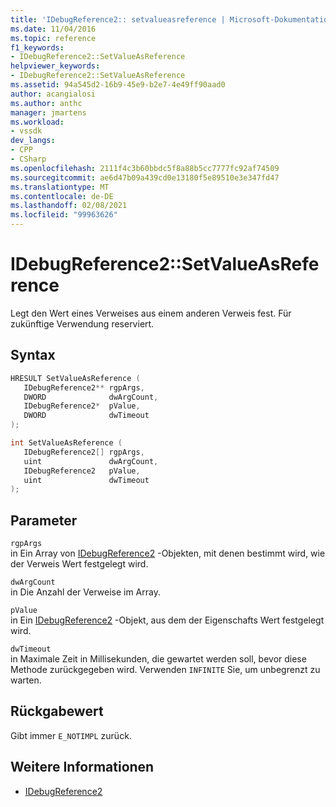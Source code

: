 ```yaml
---
title: 'IDebugReference2:: setvalueasreference | Microsoft-Dokumentation'
ms.date: 11/04/2016
ms.topic: reference
f1_keywords:
- IDebugReference2::SetValueAsReference
helpviewer_keywords:
- IDebugReference2::SetValueAsReference
ms.assetid: 94a545d2-16b9-45e9-b2e7-4e49ff90aad0
author: acangialosi
ms.author: anthc
manager: jmartens
ms.workload:
- vssdk
dev_langs:
- CPP
- CSharp
ms.openlocfilehash: 2111f4c3b60bbdc5f8a88b5cc7777fc92af74509
ms.sourcegitcommit: ae6d47b09a439cd0e13180f5e89510e3e347fd47
ms.translationtype: MT
ms.contentlocale: de-DE
ms.lasthandoff: 02/08/2021
ms.locfileid: "99963626"
---
```

# <a name="idebugreference2setvalueasreference"></a>IDebugReference2::SetValueAsReference
Legt den Wert eines Verweises aus einem anderen Verweis fest. Für zukünftige Verwendung reserviert.

## <a name="syntax"></a>Syntax

```cpp
HRESULT SetValueAsReference ( 
   IDebugReference2** rgpArgs,
   DWORD              dwArgCount,
   IDebugReference2*  pValue,
   DWORD              dwTimeout
);
```

```cpp
int SetValueAsReference ( 
   IDebugReference2[] rgpArgs,
   uint               dwArgCount,
   IDebugReference2   pValue,
   uint               dwTimeout
);
```

## <a name="parameters"></a>Parameter
`rgpArgs`\
in Ein Array von [IDebugReference2](../../../extensibility/debugger/reference/idebugreference2.md) -Objekten, mit denen bestimmt wird, wie der Verweis Wert festgelegt wird.

`dwArgCount`\
in Die Anzahl der Verweise im Array.

`pValue`\
in Ein [IDebugReference2](../../../extensibility/debugger/reference/idebugreference2.md) -Objekt, aus dem der Eigenschafts Wert festgelegt wird.

`dwTimeout`\
in Maximale Zeit in Millisekunden, die gewartet werden soll, bevor diese Methode zurückgegeben wird. Verwenden `INFINITE` Sie, um unbegrenzt zu warten.

## <a name="return-value"></a>Rückgabewert
 Gibt immer `E_NOTIMPL` zurück.

## <a name="see-also"></a>Weitere Informationen
- [IDebugReference2](../../../extensibility/debugger/reference/idebugreference2.md)
